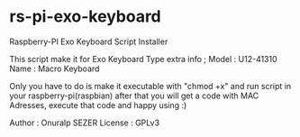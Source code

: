 rs-pi-exo-keyboard
==================

Raspberry-PI Exo Keyboard Script Installer

This script make it for Exo Keyboard Type extra info ;
Model : U12-41310
Name  : Macro Keyboard

Only you have to do is make it executable with "chmod +x" and run script in your raspberry-pi(raspbian) after that you will get a code with MAC Adresses, execute that code and happy using :) 

Author : Onuralp SEZER
License : GPLv3

